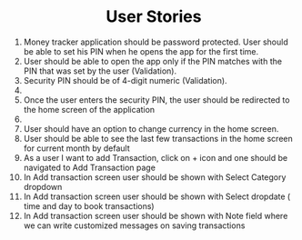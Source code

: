 <div>
<h1 style="color: #000000; text-align:center;"><span align="center">User Stories</span></h1>
<div>

<div>
<ol>
<li> Money tracker application should be password protected. User should be able to set his PIN when he opens the app for the first time. </li>
<li>User should be able to open the app only if the PIN matches with the PIN that was set by the user (Validation).</li>
<li>Security PIN should be of 4-digit numeric (Validation).<li>
<li>Once the user enters the security PIN, the user should be redirected to the home screen of the application<li>
<li>User should have an option to change currency in the home screen.</li>
<li>User should be able to see the last few transactions in the home screen for current month by default</li>
<li>As a user I want to add Transaction, click on + icon and one should be navigated to Add Transaction page</li>
<li>In Add transaction screen user should be shown with Select Category dropdown</li>
<li>In Add transaction screen user should be shown with Select dropdate ( time and day to book transactions) </li>
<li>In Add transaction screen user should be shown with Note field where we can write customized messages on saving transactions </li>
</ol>
</div>
